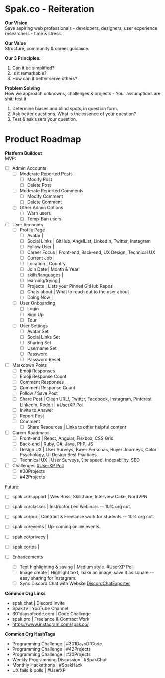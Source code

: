 # Spak.co - Reiteration

**Our Vision**<br>
Save aspiring web professionals - developers, designers, user experience researchers - time & stress.

**Our Value**<br>
Structure, community & career guidance.

**Our 3 Principles:**<br>
1. Can it be simplified?<br>
1. Is it remarkable?<br>
1. How can it better serve others?<br>

**Problem Solving**<br>
How we approach unknowns, challenges & projects - Your assumptions are shit; test it.

1. Determine biases and blind spots, in question form.
1. Ask better questions. What is the essence of your question?
1. Test & ask users your question.

# Product Roadmap

**Platform Buildout**<br>
MVP:<br>
- [ ] Admin Accounts<br>
  - [ ] Moderate Reported Posts<br>
    - [ ] Modify Post<br>
    - [ ] Delete Post<br>
   - [ ] Moderate Reported Comments<br>
      - [ ] Modify Comment<br>
      - [ ] Delete Comment<br>
    - [ ] Other Admin Options<br>
      - [ ] Warn users<br>
      - [ ] Temp-Ban users<br>

- [ ] User Accounts<br>
  - [ ] Profile Page<br>
    - [ ] Avatar           | <br>
    - [ ] Social Links     | GitHub, AngelList, LinkedIn, Twitter, Instagram<br>
    - [ ] Follow User      | <br>
    - [ ] Career Focus     | Front-end, Back-end, UX Design, Technical UX<br>
    - [ ] Current Job      | <br>
    - [ ] Location         | Country<br>
    - [ ] Join Date        | Month & Year<br>
    - [ ] skills/languages | <br>
    - [ ] learning/trying  | <br>
    - [ ] Projects         | Lists your Pinned GitHub Repos<br>
    - [ ] Chats about      | What to reach out to the user about<br>
    - [ ] Doing Now        | <br>
  - [ ] User Onboarding<br>
    - [ ] Login<br>
    - [ ] Sign Up<br>
    - [ ] Tour<br>
  - [ ] User Settings<br>
    - [ ] Avatar Set<br>
    - [ ] Social Links Set<br>
    - [ ] Sharing Set<br>
    - [ ] Username Set<br>
    - [ ] Password<br>
    - [ ] Password Reset<br>

- [ ] Markdown Posts<br>
  - [ ] Emoji Responses<br>
   - [ ] Emoji Response Count<br>
  - [ ] Comment Responses<br>
   - [ ] Comment Response Count<br>
  - [ ] Follow / Save Post<br>
  - [ ] Share Post | Clean URL!, Twitter, Facebook, Instagram, Pinterest LinkedIn, Reddit | [#UserXP Poll](https://twitter.com/benjaminspak/status/1041208773719801856)<br>
  - [ ] Invite to Answer<br>
  - [ ] Report Post<br>
  - [ ] Comment<br>
    - [ ] Share Resources | Links to other helpful content

- [ ] Career Roadmaps<br>
  - [ ] Front-end       | React, Angular, Flexbox, CSS Grid<br>
  - [ ] Back-end        | Ruby, C#, Java, PHP, JS<br>
  - [ ] Design UX       | User Surveys, Buyer Personas, Buyer Journeys, Color Psychology, UI Design Best Practices<br>
  - [ ] Technical UX    | User Surveys, Site speed, Indexability, SEO

- [ ] Challenges [#UserXP Poll](https://twitter.com/benjaminspak/status/1041132303844614144)<br>
  - [ ] #30Projects<br>
  - [ ] #42Projects

Future:<br>
- [ ] spak.co/support      | Wes Boss, Skillshare, Interview Cake, NordVPN<br>
- [ ] spak.co/classes      | Instructor Led Webinars -- 10% org cut.<br>
- [ ] spak.co/pro          | Contract & Freelance work for students -- 10% org cut.<br>
- [ ] spak.co/events       | Up-coming online events.<br>
- [ ] spak.co/privacy      | <br>
- [ ] spak.co/tos          |

- [ ] Enhancements
  - [ ] Text highlighting & saving | Medium style. [#UserXP Poll](https://twitter.com/benjaminspak/status/1041351387160997888)<br>
  - [ ] Image create | Highlight text, make an image, save it as square -- easy sharing for Instagram.<br>
  - [ ] Sync Discord Chat with Website [DiscordChatExporter](https://github.com/Tyrrrz/DiscordChatExporter)

**Common Org Links**
+ spak.chat | Discord Invite
+ Spak.tv | YouTube Channel
+ 301daysofcode.com | Code Challenge
+ spak.pro | Freelance & Contract Work
+ https://www.instagram.com/spak.co/

**Common Org HashTags**
+ Programming Challenge | #301DaysOfCode 
+ Programming Challenge | #42Projects
+ Programming Challenge | #30Projects
+ Weekly Programming Discussion | #SpakChat
+ Monthly Hackathons | #SpakHack
+ UX fails & polls | #UserXP